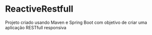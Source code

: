 # ReactiveRestfull
Projeto criado usando Maven e Spring Boot com objetivo de criar uma aplicação RESTfull responsiva
